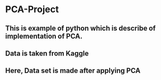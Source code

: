 # PCA-Project
## This is example of python which is describe of implementation of PCA.
## Data is taken from Kaggle 
## Here, Data set is made after applying PCA
